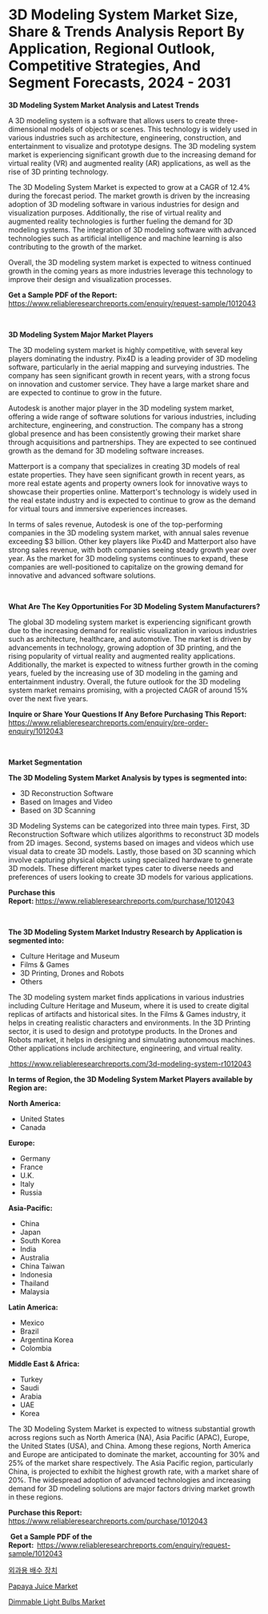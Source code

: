 <p><h1>3D Modeling System Market Size, Share & Trends Analysis Report By Application, Regional Outlook, Competitive Strategies, And Segment Forecasts, 2024 - 2031</h1></p><p><strong>3D Modeling System Market Analysis and Latest Trends</strong></p>
<p><p>A 3D modeling system is a software that allows users to create three-dimensional models of objects or scenes. This technology is widely used in various industries such as architecture, engineering, construction, and entertainment to visualize and prototype designs. The 3D modeling system market is experiencing significant growth due to the increasing demand for virtual reality (VR) and augmented reality (AR) applications, as well as the rise of 3D printing technology.</p><p>The 3D Modeling System Market is expected to grow at a CAGR of 12.4% during the forecast period. The market growth is driven by the increasing adoption of 3D modeling software in various industries for design and visualization purposes. Additionally, the rise of virtual reality and augmented reality technologies is further fueling the demand for 3D modeling systems. The integration of 3D modeling software with advanced technologies such as artificial intelligence and machine learning is also contributing to the growth of the market.</p><p>Overall, the 3D modeling system market is expected to witness continued growth in the coming years as more industries leverage this technology to improve their design and visualization processes.</p></p>
<p><strong>Get a Sample PDF of the Report:&nbsp;</strong> <a href="https://www.reliableresearchreports.com/enquiry/request-sample/1012043">https://www.reliableresearchreports.com/enquiry/request-sample/1012043</a></p>
<p>&nbsp;</p>
<p><strong>3D Modeling System Major Market Players</strong></p>
<p><p>The 3D modeling system market is highly competitive, with several key players dominating the industry. Pix4D is a leading provider of 3D modeling software, particularly in the aerial mapping and surveying industries. The company has seen significant growth in recent years, with a strong focus on innovation and customer service. They have a large market share and are expected to continue to grow in the future.</p><p>Autodesk is another major player in the 3D modeling system market, offering a wide range of software solutions for various industries, including architecture, engineering, and construction. The company has a strong global presence and has been consistently growing their market share through acquisitions and partnerships. They are expected to see continued growth as the demand for 3D modeling software increases.</p><p>Matterport is a company that specializes in creating 3D models of real estate properties. They have seen significant growth in recent years, as more real estate agents and property owners look for innovative ways to showcase their properties online. Matterport's technology is widely used in the real estate industry and is expected to continue to grow as the demand for virtual tours and immersive experiences increases.</p><p>In terms of sales revenue, Autodesk is one of the top-performing companies in the 3D modeling system market, with annual sales revenue exceeding $3 billion. Other key players like Pix4D and Matterport also have strong sales revenue, with both companies seeing steady growth year over year. As the market for 3D modeling systems continues to expand, these companies are well-positioned to capitalize on the growing demand for innovative and advanced software solutions.</p></p>
<p>&nbsp;</p>
<p><strong>What Are The Key Opportunities For 3D Modeling System Manufacturers?</strong></p>
<p><p>The global 3D modeling system market is experiencing significant growth due to the increasing demand for realistic visualization in various industries such as architecture, healthcare, and automotive. The market is driven by advancements in technology, growing adoption of 3D printing, and the rising popularity of virtual reality and augmented reality applications. Additionally, the market is expected to witness further growth in the coming years, fueled by the increasing use of 3D modeling in the gaming and entertainment industry. Overall, the future outlook for the 3D modeling system market remains promising, with a projected CAGR of around 15% over the next five years.</p></p>
<p><strong>Inquire or Share Your Questions If Any Before Purchasing This Report:</strong> <a href="https://www.reliableresearchreports.com/enquiry/pre-order-enquiry/1012043">https://www.reliableresearchreports.com/enquiry/pre-order-enquiry/1012043</a></p>
<p>&nbsp;</p>
<p><strong>Market Segmentation</strong></p>
<p><strong>The 3D Modeling System Market Analysis by types is segmented into:</strong></p>
<p><ul><li>3D Reconstruction Software</li><li>Based on Images and Video</li><li>Based on 3D Scanning</li></ul></p>
<p><p>3D Modeling Systems can be categorized into three main types. First, 3D Reconstruction Software which utilizes algorithms to reconstruct 3D models from 2D images. Second, systems based on images and videos which use visual data to create 3D models. Lastly, those based on 3D scanning which involve capturing physical objects using specialized hardware to generate 3D models. These different market types cater to diverse needs and preferences of users looking to create 3D models for various applications.</p></p>
<p><strong>Purchase this Report:&nbsp;</strong><a href="https://www.reliableresearchreports.com/purchase/1012043">https://www.reliableresearchreports.com/purchase/1012043</a></p>
<p>&nbsp;</p>
<p><strong>The 3D Modeling System Market Industry Research by Application is segmented into:</strong></p>
<p><ul><li>Culture Heritage and Museum</li><li>Films & Games</li><li>3D Printing, Drones and Robots</li><li>Others</li></ul></p>
<p><p>The 3D modeling system market finds applications in various industries including Culture Heritage and Museum, where it is used to create digital replicas of artifacts and historical sites. In the Films & Games industry, it helps in creating realistic characters and environments. In the 3D Printing sector, it is used to design and prototype products. In the Drones and Robots market, it helps in designing and simulating autonomous machines. Other applications include architecture, engineering, and virtual reality.</p></p>
<p><a href="https://www.reliableresearchreports.com/3d-modeling-system-r1012043">&nbsp;https://www.reliableresearchreports.com/3d-modeling-system-r1012043</a></p>
<p><strong>In terms of Region, the 3D Modeling System Market Players available by Region are:</strong></p>
<p>
    <p> <strong> North America: </strong>
        <ul>
            <li>United States</li>
            <li>Canada</li>
        </ul>
        </p> 
    <p> <strong> Europe: </strong>
        <ul>
            <li>Germany</li>
            <li>France</li>
            <li>U.K.</li>
            <li>Italy</li>
            <li>Russia</li>
        </ul>
        </p> 
    <p> <strong> Asia-Pacific: </strong>
        <ul>
            <li>China</li>
            <li>Japan</li>
            <li>South Korea</li>
            <li>India</li>
            <li>Australia</li>
            <li>China Taiwan</li>
            <li>Indonesia</li>
            <li>Thailand</li>
            <li>Malaysia</li>
        </ul>
        </p> 
    <p> <strong> Latin America: </strong>
        <ul>
            <li>Mexico</li>
            <li>Brazil</li>
            <li>Argentina Korea</li>
            <li>Colombia</li>
        </ul>
        </p> 
    <p> <strong> Middle East & Africa: </strong>
        <ul>
            <li>Turkey</li>
            <li>Saudi</li>
            <li>Arabia</li>
            <li>UAE</li>
            <li>Korea</li>
        </ul>
    </p>
    </p>
<p><p>The 3D Modeling System Market is expected to witness substantial growth across regions such as North America (NA), Asia Pacific (APAC), Europe, the United States (USA), and China. Among these regions, North America and Europe are anticipated to dominate the market, accounting for 30% and 25% of the market share respectively. The Asia Pacific region, particularly China, is projected to exhibit the highest growth rate, with a market share of 20%. The widespread adoption of advanced technologies and increasing demand for 3D modeling solutions are major factors driving market growth in these regions.</p></p>
<p><strong>Purchase this Report: </strong><a href="https://www.reliableresearchreports.com/purchase/1012043">https://www.reliableresearchreports.com/purchase/1012043</a></p>
<p>&nbsp;<strong>Get a Sample PDF of the Report:&nbsp;&nbsp;</strong><a href="https://www.reliableresearchreports.com/enquiry/request-sample/1012043">https://www.reliableresearchreports.com/enquiry/request-sample/1012043</a></p>
<p><strong></strong></p>
<p><p><a href="https://github.com/lzrvbyqzftro57/Market-Research-Report-List-2/blob/main/648660151489.md">외과용 배수 장치</a></p><p><a href="https://www.linkedin.com/pulse/papaya-juice-market-competitive-analysis-trends-forecast-abdyc?trackingId=5jRUvu1HTOlmm3Zd7NFpuQ%3D%3D">Papaya Juice Market</a></p><p><a href="https://www.linkedin.com/pulse/dimmable-light-bulbs-market-insights-cagr-trends-growth-strategies-2cxye">Dimmable Light Bulbs Market</a></p></p>